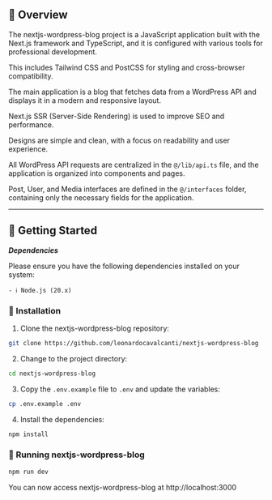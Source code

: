 ## 📍 Overview

The nextjs-wordpress-blog project is a JavaScript application built with the Next.js framework and TypeScript, and it is configured with various tools for professional development.

This includes Tailwind CSS and PostCSS for styling and cross-browser compatibility.

The main application is a blog that fetches data from a WordPress API and displays it in a modern and responsive layout.

Next.js SSR (Server-Side Rendering) is used to improve SEO and performance.

Designs are simple and clean, with a focus on readability and user experience.

All WordPress API requests are centralized in the `@/lib/api.ts` file, and the application is organized into components and pages.

Post, User, and Media interfaces are defined in the `@/interfaces` folder, containing only the necessary fields for the application.

---

## 🚀 Getting Started

**_Dependencies_**

Please ensure you have the following dependencies installed on your system:

`- ℹ️ Node.js (20.x)`

### 🔧 Installation

1. Clone the nextjs-wordpress-blog repository:

```sh
git clone https://github.com/leonardocavalcanti/nextjs-wordpress-blog
```

2. Change to the project directory:

```sh
cd nextjs-wordpress-blog
```

3. Copy the `.env.example` file to `.env` and update the variables:

```sh
cp .env.example .env
```

4. Install the dependencies:

```sh
npm install
```

### 🤖 Running nextjs-wordpress-blog

```sh
npm run dev
```

You can now access nextjs-wordpress-blog at http://localhost:3000